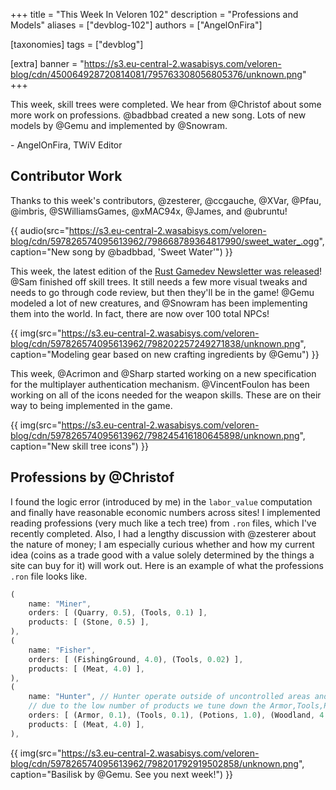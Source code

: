 +++
title = "This Week In Veloren 102"
description = "Professions and Models"
aliases = ["devblog-102"]
authors = ["AngelOnFira"]

[taxonomies]
tags = ["devblog"]

[extra]
banner = "https://s3.eu-central-2.wasabisys.com/veloren-blog/cdn/450064928720814081/795763308056805376/unknown.png"
+++

This week, skill trees were completed. We hear from @Christof about some more
work on professions. @badbbad created a new song. Lots of new models by @Gemu
and implemented by @Snowram.

\- AngelOnFira, TWiV Editor

## Contributor Work

Thanks to this week's contributors, @zesterer, @ccgauche, @XVar, @Pfau, @imbris,
@SWilliamsGames, @xMAC94x, @James, and @ubruntu!

{{
  audio(src="https://s3.eu-central-2.wasabisys.com/veloren-blog/cdn/597826574095613962/798668789364817990/sweet_water_.ogg",
  caption="New song by @badbbad, 'Sweet Water'")
}}

This week, the latest edition of the [Rust Gamedev Newsletter was released](https://rust-gamedev.github.io/posts/newsletter-017/)! @Sam finished off skill trees. It still
needs a few more visual tweaks and needs to go through code review, but then
they'll be in the game! @Gemu modeled a lot of new creatures, and @Snowram has
been implementing them into the world. In fact, there are now over 100 total
NPCs!

{{
  img(src="https://s3.eu-central-2.wasabisys.com/veloren-blog/cdn/597826574095613962/798202257249271838/unknown.png",
  caption="Modeling gear based on new crafting ingredients by @Gemu")
}}

This week, @Acrimon and @Sharp started working on a new specification for the
multiplayer authentication mechanism. @VincentFoulon has been working on all of the icons needed for the weapon
skills. These are on their way to being implemented in the game.

{{
  img(src="https://s3.eu-central-2.wasabisys.com/veloren-blog/cdn/597826574095613962/798245416180645898/unknown.png",
  caption="New skill tree icons")
}}

## Professions by @Christof

I found the logic error (introduced by me) in the `labor_value` computation and
finally have reasonable economic numbers across sites! I implemented reading
professions (very much like a tech tree) from `.ron` files, which I've recently
completed. Also, I had a lengthy discussion with @zesterer about the nature of
money; I am especially curious whether and how my current idea (coins as a trade
good with a value solely determined by the things a site can buy for it) will
work out. Here is an example of what the professions `.ron` file looks like.

```rs
(
    name: "Miner",
    orders: [ (Quarry, 0.5), (Tools, 0.1) ],
    products: [ (Stone, 0.5) ],
),
(
    name: "Fisher",
    orders: [ (FishingGround, 4.0), (Tools, 0.02) ],
    products: [ (Meat, 4.0) ],
),
(
    name: "Hunter", // Hunter operate outside of uncontrolled areas and resemble guards
    // due to the low number of products we tune down the Armor,Tools,Potions in comparison
    orders: [ (Armor, 0.1), (Tools, 0.1), (Potions, 1.0), (Woodland, 4.0) ],
    products: [ (Meat, 4.0) ],
),
```

{{
  img(src="https://s3.eu-central-2.wasabisys.com/veloren-blog/cdn/597826574095613962/798201792919502858/unknown.png",
  caption="Basilisk by @Gemu. See you next week!")
}}
